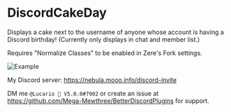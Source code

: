 # DiscordCakeDay

Displays a cake next to the username of anyone whose account is having a Discord birthday! (Currently only displays in chat and member list.)

Requires "Normalize Classes" to be enabled in Zere's Fork settings.

![Example](https://cdn.discordapp.com/attachments/444699521398865943/459947759777087499/unknown.png)

My Discord server: https://nebula.mooo.info/discord-invite

DM me `@Lucario 🌌 V5.0.0#7902` or create an issue at https://github.com/Mega-Mewthree/BetterDiscordPlugins for support.
